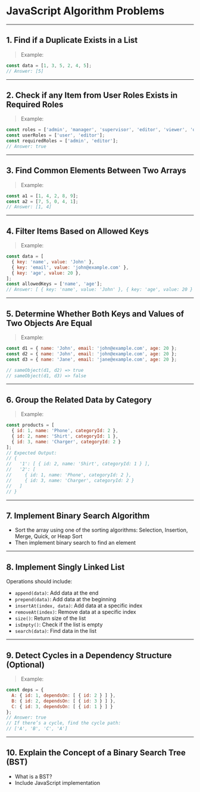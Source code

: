 # JavaScript Algorithm Problems

---

## 1. Find if a Duplicate Exists in a List

> Example:
```js
const data = [1, 3, 5, 2, 4, 5];
// Answer: [5]
```

---

## 2. Check if any Item from User Roles Exists in Required Roles

> Example:
```js
const roles = ['admin', 'manager', 'supervisor', 'editor', 'viewer', 'owner'];
const userRoles = ['user', 'editor'];
const requiredRoles = ['admin', 'editor'];
// Answer: true
```

---

## 3. Find Common Elements Between Two Arrays

> Example:
```js
const a1 = [1, 4, 2, 8, 9];
const a2 = [7, 5, 0, 4, 1];
// Answer: [1, 4]
```

---

## 4. Filter Items Based on Allowed Keys

> Example:
```js
const data = [
  { key: 'name', value: 'John' },
  { key: 'email', value: 'john@example.com' },
  { key: 'age', value: 20 },
];
const allowedKeys = ['name', 'age'];
// Answer: [ { key: 'name', value: 'John' }, { key: 'age', value: 20 } ]
```

---

## 5. Determine Whether Both Keys and Values of Two Objects Are Equal

> Example:
```js
const d1 = { name: 'John', email: 'john@example.com', age: 20 };
const d2 = { name: 'John', email: 'john@example.com', age: 20 };
const d3 = { name: 'Jane', email: 'jane@example.com', age: 20 };

// sameObject(d1, d2) => true
// sameObject(d1, d3) => false
```

---

## 6. Group the Related Data by Category

> Example:
```js
const products = [
  { id: 1, name: 'Phone', categoryId: 2 },
  { id: 2, name: 'Shirt', categoryId: 1 },
  { id: 3, name: 'Charger', categoryId: 2 }
];
// Expected Output:
// {
//   '1': [ { id: 2, name: 'Shirt', categoryId: 1 } ],
//   '2': [
//     { id: 1, name: 'Phone', categoryId: 2 },
//     { id: 3, name: 'Charger', categoryId: 2 }
//   ]
// }
```

---

## 7. Implement Binary Search Algorithm

- Sort the array using one of the sorting algorithms: Selection, Insertion, Merge, Quick, or Heap Sort
- Then implement binary search to find an element

---

## 8. Implement Singly Linked List

Operations should include:
- `append(data)`: Add data at the end
- `prepend(data)`: Add data at the beginning
- `insertAt(index, data)`: Add data at a specific index
- `removeAt(index)`: Remove data at a specific index
- `size()`: Return size of the list
- `isEmpty()`: Check if the list is empty
- `search(data)`: Find data in the list

---

## 9. Detect Cycles in a Dependency Structure (Optional)

> Example:
```js
const deps = {
  A: { id: 1, dependsOn: [ { id: 2 } ] },
  B: { id: 2, dependsOn: [ { id: 3 } ] },
  C: { id: 3, dependsOn: [ { id: 1 } ] }
};
// Answer: true
// If there’s a cycle, find the cycle path:
// ['A', 'B', 'C', 'A']
```

---

## 10. Explain the Concept of a Binary Search Tree (BST)

- What is a BST?
- Include JavaScript implementation
